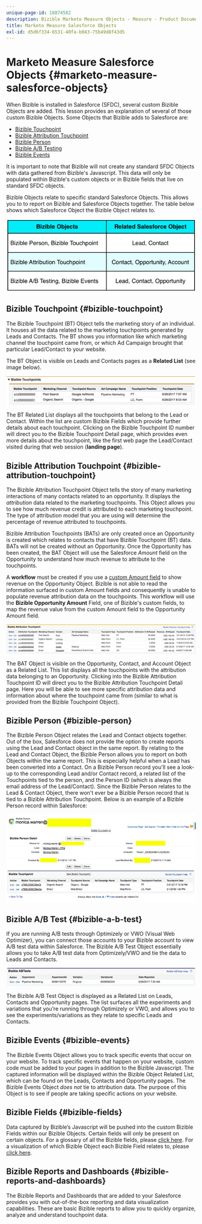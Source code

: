 ```yaml
---
unique-page-id: 18874582
description: Bizible Marketo Measure Objects - Measure - Product Documentation
title: Marketo Measure Salesforce Objects
exl-id: d5d6f334-6531-40fa-b043-75b49d8f43d5
---
```

# Marketo Measure Salesforce Objects {#marketo-measure-salesforce-objects}

When Bizible is installed in Salesforce (SFDC), several custom Bizible Objects are added. This lesson provides an explanation of several of those custom Bizible Objects. Some Objects that Bizible adds to Salesforce are:

* [Bizible Touchpoint](#touchpoint)
* [Bizible Attribution Touchpoint](#attribution)
* [Bizible Person](#person)
* [Bizible A/B Testing](#ab)
* [Bizible Events](#events)

It is important to note that Bizible will not create any standard SFDC Objects with data gathered from Bizible's Javascript. This data will only be populated within Bizible's custom objects or in Bizible fields that live on standard SFDC objects.

Bizible Objects relate to specific standard Salesforce Objects. This allows you to to report on Bizible and Salesforce Objects together. The table below shows which Salesforce Object the Bizible Object relates to.

![](assets/1-1.png)

## Bizible Touchpoint {#bizible-touchpoint}

The Bizible Touchpoint (BT) Object tells the marketing story of an individual. It houses all the data related to the marketing touchpoints generated by Leads and Contacts. The BT shows you information like which marketing channel the touchpoint came from, or which Ad Campaign brought that particular Lead/Contact to your website.

The BT Object is visible on Leads and Contacts pages as a **Related List** (see image below).

![](assets/2-1.png)

The BT Related List displays all the touchpoints that belong to the Lead or Contact. Within the list are custom Bizible Fields which provide further details about each touchpoint. Clicking on the Bizible Touchpoint ID number will direct you to the Bizible Touchpoint Detail page, which provides even more details about the touchpoint, like the first web page the Lead/Contact visited during that web session (**landing page**).

## Bizible Attribution Touchpoint {#bizible-attribution-touchpoint}

The Bizible Attribution Touchpoint Object tells the story of many marketing interactions of many contacts related to an opportunity. It displays the *attribution* data related to the marketing touchpoints. This Object allows you to see how much revenue credit is attributed to each marketing touchpoint. The type of attribution model that you are using will determine the percentage of revenue attributed to touchpoints.

Bizible Attribution Touchpoints (BATs) are only created once an Opportunity is created which relates to contacts that have Bizible Touchpoint (BT) data. BATs will not be created without an Opportunity. Once the Opportunity has been created, the BAT Object will use the Salesforce *Amount* field on the Opportunity to understand how much revenue to attribute to the touchpoints.

A **workflow** must be created if you use a [custom Amount field](/help/advanced-marketo-measure-features/custom-revenue-amount/using-a-custom-revenue-amount-field.md) to show revenue on the Opportunity Object. Bizible is not able to read the information surfaced in custom Amount fields and consequently is unable to populate revenue attribution data on the touchpoints. This workflow will use the **Bizible Opportunity Amount** Field, one of Bizible's custom fields, to map the revenue value from the custom Amount field to the Opportunity Amount field.

![](assets/3-1.png)

The BAT Object is visible on the Opportunity, Contact, and Account Object as a Related List. This list displays all the touchpoints with the attribution data belonging to an Opportunity. Clicking into the Bizible Attribution Touchpoint ID will direct you to the Bizible Attribution Touchpoint Detail page. Here you will be able to see more specific attribution data and information about where the touchpoint came from (similar to what is provided from the Bizible Touchpoint Object).

## Bizible Person {#bizible-person}

The Bizible Person Object relates the Lead and Contact objects together. Out of the box, Salesforce does not provide the option to create reports using the Lead and Contact object in the same report. By relating to the Lead and Contact Object, the Bizible Person allows you to report on both Objects within the same report. This is especially helpful when a Lead has been converted into a Contact. On a Bizible Person record you'll see a look-up to the corresponding Lead and/or Contact record, a related list of the Touchpoints tied to the person, and the Person ID (which is always the email address of the Lead/Contact). Since the Bizible Person relates to the Lead & Contact Object, there won't ever be a Bizible Person record that is tied to a Bizible Attribution Touchpoint. Below is an example of a Bizible Person record within Salesforce:

![](assets/4.png)

## Bizible A/B Test {#bizible-a-b-test}

If you are running A/B tests through Optimizely or VWO (Visual Web Optimizer), you can connect those accounts to your Bizible account to view A/B test data within Salesforce. The Bizible A/B Test Object essentially allows you to take A/B test data from Optimizely/VWO and tie the data to Leads and Contacts.

![](assets/5.png)

The Bizible A/B Test Object is displayed as a Related List on Leads, Contacts and Opportunity pages. The list surfaces all the experiments and variations that you’re running through Optimizely or VWO, and allows you to see the experiments/variations as they relate to specific Leads and Contacts.

## Bizible Events {#bizible-events}

The Bizible Events Object allows you to track specific events that occur on your website. To track specific events that happen on your website, custom code must be added to your pages in addition to the Bizible Javascript. The captured information will be displayed within the Bizible Object Related List, which can be found on the Leads, Contacts and Opportunity pages. The Bizible Events Object *does not* tie to attribution data. The purpose of this Object is to see if people are taking specific actions on your website.

## Bizible Fields {#bizible-fields}

Data captured by Bizible’s Javascript will be pushed into the custom Bizible Fields within our Bizible Objects. Certain fields will only be present on certain objects. For a glossary of all the Bizible fields, please [click here](/help/introduction-to-marketo-measure/overview-resources/glossary-of-marketo-measure-fields.md). For a visualization of which Bizible Object each Bizible Field relates to, please [click here](/help/configuration-and-setup/marketo-measure-and-salesforce/marketo-measure-object-and-field-taxonomy.md).

## Bizible Reports and Dashboards {#bizible-reports-and-dashboards}

The Bizible Reports and Dashboards that are added to your Salesforce provides you with out-of-the-box reporting and data visualization capabilities. These are basic Bizible reports to allow you to quickly organize, analyze and understand touchpoint data.
